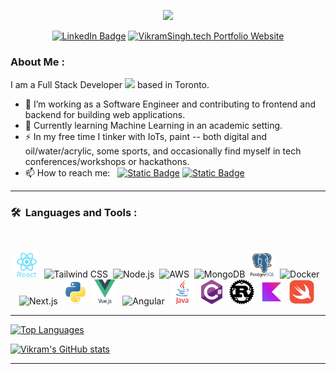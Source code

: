 <!--
**vikramsingh13/vikramsingh13** is a ✨ _special_ ✨ repository because its `README.md` (this file) appears on your GitHub profile.

Here are some ideas to get you started:

- 🔭 I’m currently working on ...
- 🌱 I’m currently learning ...
- 👯 I’m looking to collaborate on ...
- 🤔 I’m looking for help with ...
- 💬 Ask me about ...
- 📫 How to reach me: ...
- 😄 Pronouns: ...
- ⚡ Fun fact: ...
-->

<p align="center"><img src="https://media.giphy.com/media/GQty4dYXeVkOeMzqVx/giphy.gif" width="200"/></p>
<p align="center">
<a href="https://www.linkedin.com/in/vikram-singh-32b0b2119/" target="_blank"><img src="https://img.shields.io/badge/LinkedIn-blue?style=for-the-badge&logo=linkedin&logoColor=white" alt="LinkedIn Badge"></a>
<a href="https://www.vikramsingh.tech/" target="_blank"><img src="https://img.shields.io/badge/Portfolio-orange?style=for-the-badge&logo=react&logoColor=white" alt="VikramSingh.tech Portfolio Website"></a>

### <p align="">About Me :</p>

I am a Full Stack Developer <img src="https://media.giphy.com/media/CrFLL3CnRpw5ddlBMm/giphy.gif" width="50"> based in Toronto.

- 🔭 I’m working as a Software Engineer and contributing to frontend and backend for building web applications.
- 🌱 Currently learning Machine Learning in an academic setting.
- ⚡ In my free time I tinker with IoTs, paint -- both digital and oil/water/acrylic, some sports, and occasionally find myself in tech conferences/workshops or hackathons.
- 📫 How to reach me: &nbsp; [![Static Badge](https://img.shields.io/badge/LinkedIn-blue?logo=linkedin&logoColor=white)](https://www.linkedin.com/in/vikram-singh-32b0b2119/) [![Static Badge](https://img.shields.io/badge/Contact-orange?logo=react&logoColor=white)](https://www.vikramsingh.tech/)

---
### <p align=""> 🛠 &nbsp;Languages and Tools : </p>

</br>
<p align="center">
  <img src="https://github.com/devicons/devicon/blob/master/icons/react/react-original-wordmark.svg" title="React" alt="React" width="40" height="40"/>&nbsp;
  <img src="https://cdn.jsdelivr.net/gh/devicons/devicon/icons/tailwindcss/tailwindcss-plain.svg" title="Tailwind CSS" alt="Tailwind CSS" width="40" height="40"/>&nbsp;
  <img src="https://cdn.jsdelivr.net/gh/devicons/devicon/icons/nodejs/nodejs-original.svg" title="Node.js" alt="Node.js" width="40" height="40"/>&nbsp;
  <img src="https://cdn.jsdelivr.net/gh/devicons/devicon/icons/amazonwebservices/amazonwebservices-original-wordmark.svg" title="AWS" alt="AWS" width="40" height="40"/>&nbsp;
  <img src="https://cdn.jsdelivr.net/gh/devicons/devicon/icons/mongodb/mongodb-original-wordmark.svg" title="MongoDB" alt="MongoDB" width="40" height="40"/>&nbsp;
  <img src="https://github.com/devicons/devicon/blob/master/icons/postgresql/postgresql-original-wordmark.svg" title="PostgreSQL" alt="PostgreSQL" width="40" height="40"/>&nbsp;
  <img src="https://cdn.jsdelivr.net/gh/devicons/devicon/icons/docker/docker-plain-wordmark.svg" title="Docker" alt="Docker" width="40" height="40"/>&nbsp;
  <img src="https://cdn.jsdelivr.net/gh/devicons/devicon/icons/nextjs/nextjs-original.svg" title="Next.js" alt="Next.js" width="40" height="40"/>&nbsp;
  <img src="https://github.com/devicons/devicon/blob/master/icons/python/python-original.svg" title="Python" alt="Python" width="40" height="40"/>&nbsp;
  <img src="https://github.com/devicons/devicon/blob/master/icons/vuejs/vuejs-original-wordmark.svg" title="Vue.js" alt="Vue.js" width="40" height="40"/>&nbsp;
  <img src="https://cdn.jsdelivr.net/gh/devicons/devicon/icons/angularjs/angularjs-original.svg" title="Angular" alt="Angular" width="40" height="40"/>&nbsp;
  <img src="https://github.com/devicons/devicon/blob/master/icons/java/java-original-wordmark.svg" title="Java" alt="Java" width="40" height="40"/>&nbsp;
  <img src="https://github.com/devicons/devicon/blob/master/icons/csharp/csharp-original.svg" title="C#" alt="C#" width="40" height="40"/>&nbsp;
  <img src="https://github.com/devicons/devicon/blob/master/icons/rust/rust-plain.svg" title="Rust" alt="Rust" width="40" height="40"/>&nbsp;
  <img src="https://github.com/devicons/devicon/blob/master/icons/kotlin/kotlin-original.svg" title="Kotlin" alt="Kotlin" width="40" height="40"/>&nbsp;
  <img src="https://github.com/devicons/devicon/blob/master/icons/swift/swift-original.svg" title="Swift" alt="Swift" width="40" height="40"/>&nbsp;
</p>

---
[![Top Languages](https://github-readme-stats.vercel.app/api/top-langs/?username=vikramsingh13&layout=compact&theme=vision-friendly-dark)](https://github.com/vikramsingh13)

[![Vikram's GitHub stats](https://github-readme-stats.vercel.app/api?username=vikramsingh13&show=reviews,prs_merged&theme=vision-friendly-dark&hide=stars,issues,contribs)](https://github.com/vikramsingh13)

---
